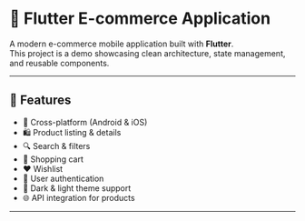 # 🛒 Flutter E-commerce Application

A modern e-commerce mobile application built with **Flutter**.  
This project is a demo showcasing clean architecture, state management, and reusable components.

---

## 🚀 Features
- 📱 Cross-platform (Android & iOS)
- 🛍️ Product listing & details
- 🔍 Search & filters
- 🛒 Shopping cart
- ❤️ Wishlist
- 🔑 User authentication
- 🎨 Dark & light theme support
- 🌐 API integration for products

---
